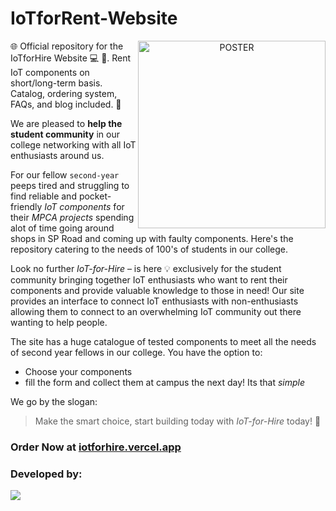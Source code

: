 # IoTforRent-Website

<a target="_blank" align="center">
  <img align="right" top="500" height="300" width="300" alt="POSTER" src="https://github.com/its-abhishek/IoTforHire-Website/blob/b21f459f3bf0488d613806a3579351b346636614/frontend/public/assets/img/poster.jpg">
</a>
🌐 Official repository for the IoTforHire Website 💻 📱. Rent IoT components on short/long-term basis. Catalog, ordering system, FAQs, and blog included. 🛒 
<br>

We are pleased to **help the student community** in our college networking with all IoT enthusiasts around us.

For our fellow `second-year` peeps tired and struggling to find reliable and pocket-friendly *IoT components* for their *MPCA projects* spending alot of time going around shops in SP Road and coming up with faulty components. Here's the repository catering to the needs of 100's of students in our college.

Look no further *IoT-for-Hire* – is here 💡 exclusively for the student community bringing together IoT enthusiasts who want to rent their components and provide valuable knowledge to those in need! Our site provides an interface to connect IoT enthusiasts with non-enthusiasts allowing them to connect to an overwhelming IoT community out there wanting to help people.

The site has a huge catalogue of tested components to meet all the needs of second year fellows in our college. 
You have the option to:
- Choose your components 
- fill the form and collect them at campus the next day! Its that *simple*

We go by the slogan: 
> Make the smart choice, start building today with *IoT-for-Hire* today! 💪

### Order Now at <a href="https://iotforhire.vercel.app">iotforhire.vercel.app</a>
### Developed by:
<a href="https://github.com/SarthakSKumar/IoTforHire-Website/graphs/contributors">
  <img src="https://contrib.rocks/image?repo=SarthakSKumar/IoTforHire-Website" />
</a>


